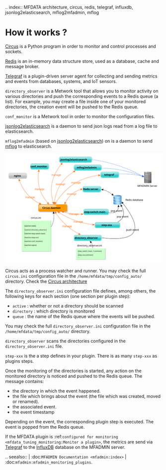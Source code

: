 .. index:: MFDATA architecture, circus, redis, telegraf, influxdb, jsonlog2elasticsearch, mflog2mfadmin, mflog
# How it works ?


[Circus](https://circus.readthedocs.io/en/latest/) is a Python program in order to monitor and control processes and sockets.

[Redis](https://redis.io/) is an in-memory data structure store, used as a database, cache and message broker.

[Telegraf](https://docs.influxdata.com/telegraf/) is a plugin-driven server agent for collecting and sending metrics and events from databases, systems, and IoT sensors.

`directory_observer` is a Metwork tool that allows you to monitor activity on various directories and push the corresponding events to a Redis queue (a list). For example, you may create a file inside one of your monitored directories, the creation event will be pushed to the Redis queue.

`conf_monitor` is a Metwork tool in order to monitor the configuration files.

[jsonlog2elasticsearch](https://github.com/metwork-framework/jsonlog2elasticsearch) is a daemon to send json logs read from a log file to elasticsearch.

`mflog2mfadmin` (based on [jsonlog2elasticsearch](https://github.com/metwork-framework/jsonlog2elasticsearch)) on is a daemon to send [mflog](https://github.com/metwork-framework/mflog) to elasticsearch.


![MFDATA Overall architecture](./_images/overall_architecture.svg)

Circus acts as a process watcher and runner. You may check the full `circus.ini` configuration file in the `/home/mfdata/tmp/config_auto/` directory. Check the [Circus architecture](https://circus.readthedocs.io/en/latest/design/architecture/)


The `directory_observer.ini` configuration file defines, among others, the following keys for each section (one section per plugin step):
- `active` : whether or not a directory should be scanned
- `directory` : which directory is monitored
- `queue` :  the name of the Redis queue where the events will be pushed.

You may check the full `directory_observer.ini` configuration file in the `/home/mfdata/tmp/config_auto/` directory.

`directory_observer` scans the directories configured in the `directory_observer.ini` file.

`step-xxx` is the a step defines in your plugin.  There is as many `step-xxx` as plugins steps.


Once the monitoring of the directories is started, any action on the monitored directory is noticed and pushed to the Redis queue. The message contains:

- the directory in which the event happened.
- the file which brings about the event (the file which was created, moved or renamed).
- the associated event.
- the event timestamp


Depending on the event, the corresponding plugin step is executed. The event is popped from the Redis queue.

If the MFDATA plugin is :ref:`configured for monitoring <mfdata_tuning_monitoring:Monitor a plugin>`, the metrics are send via [Telegraf](https://docs.influxdata.com/telegraf/) to the [InfluxDB](https://docs.influxdata.com/influxdb/) database on the MFADMIN server.

.. seealso::
    | :doc:`MFADMIN Documentation <mfadmin:index>`
    | :doc:`mfadmin:mfadmin_monitoring_plugins`.

<!--
Intentional comment to prevent m2r from generating bad rst statements when the file ends with a block .. xxx ::
-->